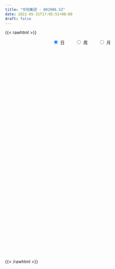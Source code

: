 ```yaml
---
title: "华阳集团 - 002906.SZ"
date: 2022-05-31T17:05:51+08:00
draft: false
---
```

{{< rawhtml >}}
    <div style="text-align: center">
        <label style="padding: 1rem;"><input style="margin-right: .5rem" type="radio" name="period" value="D" checked onclick="period_change(this)">日</label>
        <label style="padding: 1rem;"><input style="margin-right: .5rem" type="radio" name="period" value="W" onclick="period_change(this)">周</label>
        <label style="padding: 1rem;"><input style="margin-right: .5rem" type="radio" name="period" value="M" onclick="period_change(this)">月</label>
    </div>
    <div id="chart" style="height: 700px;"></div> 
    <script type="text/javascript">
        const D_v = [81209.66,60558.12,114701.46,139530.04,100433.17,85659.85,99052.69,75348.23,54878.39,48058.39,45090.84,34200.91,87229.94,72096.16,45760.47,111787.59,128268.37,79517.67,75441.78,66181.12,67929.89,72682.57,98458.26,73252.71,65578.34,53517.08,69730.36,74058.08,87707.7,84101.6,53584.0,87250.85,63692.22,89456.09,88439.63,102622.77,99320.16,106503.42,112712.51,209555.65,184914.21,102079.19,87122.45,148336.12,87257.21,98961.37,120568.48,130539.32,88531.62,83762.2,98629.48,68570.73,62004.21,58101.52,82194.12,72836.86,90248.62,118739.3,59890.48,77071.14,66533.4,87293.01,62588.45,83344.08,52727.53,39226.63,49357.36,54047.2,75375.45,62761.0,78641.76,55316.52,53129.74,61572.05,47979.47,52034.4,42931.51,69961.94,45060.3,61790.85,44325.59,57310.89,39491.07,27489.3,59321.11,53958.66,26987.62,27568.53,41382.77,33143.82,15520.6,32311.79,33514.59,15935.69,28870.41,31441.95,79605.11,84177.06,70143.69,90407.19,54156.82,66929.08,47674.8,50767.78,61527.64,56804.34,69102.27,80075.79,38128.82,44470.27,44735.51,32275.51,39366.41,26219.57,49667.69,34005.3,32651.56,50908.11,32623.6,45601.26,44315.24,31977.23,75380.15,80317.19,80689.53,107544.3,122991.8,60021.68,45701.67,89839.25,48253.89,34180.88,87346.09,52772.44,51891.27,110736.3,65074.46,40300.12,51154.86,63774.15,42568.21,29388.19,38353.73,53393.97,69857.31,94908.59,102323.81,76621.65,65712.34,58272.24,42760.43,47739.91,35248.85,47679.58,63791.07,66996.48,63135.81,65859.2,49104.71,34790.6,57171.32,100470.49,100738.77,87081.55,69951.08,53293.63,52048.08,45154.33,41007.56,56310.78,45385.31,46040.77,56070.58,44738.38,74753.33,114129.25,58532.42,52319.0,52866.2,58368.46,44407.37,45048.61,25179.65,28780.58,22825.5,60262.98,57476.81,54624.91,54896.27,40672.95,77562.05,119783.03,60669.84,64581.18,48211.56,50522.4,54123.19,72819.56,33976.32,61067.84,72621.83,81269.54,61223.01,51458.48,29327.53,35294.68,33423.1,35598.16,49274.96,38057.25,37267.69,27956.49,32133.5,51280.4,29451.1,56367.73,45547.84,76739.11,52401.97,76617.11,89249.56,100781.27,58085.81,58171.23,44056.17,39964.46,43257.99,56837.03,67019.43,42478.88,51801.56,53567.52,26436.48,25942.17,54685.18,104854.31,68796.55,94357.38,53496.25,67137.08,47329.95,33098.92,34048.47,31575.5,154978.46,88697.01,46556.02,55496.06,77152.37,53619.0]
const D_histogram = [0.0,0.0195345869,0.1277510685,0.2370670166,0.3218984506,0.2885298554,0.2893619207,0.3009779912,0.2920398822,0.2509849351,0.1615642863,0.1121357575,0.1230964103,0.1469423816,0.0897282114,0.1773779927,0.1389073495,0.025633289,-0.2104990498,-0.3261410951,-0.2877702882,-0.1707132682,-0.0379983325,0.0120040825,0.0741345823,0.0890484149,0.129848857,0.0943483501,0.1141846006,0.0062460133,-0.1196694147,-0.1693963686,-0.2013707374,-0.1166601099,-0.0410309875,0.0599304364,0.1535736603,0.277340023,0.1838252389,0.3107391714,0.4809008246,0.4917610631,0.5514576878,0.7407942582,0.7700994888,0.9121569969,0.8488825315,0.4882563566,0.2946839152,0.2064098418,0.2637944465,0.2521486151,0.1579344316,0.0774608635,0.2234563562,0.1612495448,0.0114144107,0.1038078919,0.0916890341,0.2251395244,0.2424570685,0.1201750213,-0.1063093635,-0.3548988027,-0.4531357269,-0.4775959522,-0.4547199421,-0.5463546181,-0.5704813432,-0.7070728374,-0.6211456634,-0.5016151744,-0.5628379036,-0.6370515715,-0.7280286403,-0.8008692625,-0.7234664058,-0.6894427914,-0.689164116,-0.7490935401,-0.7143716983,-0.5799154577,-0.4870173216,-0.4207551254,-0.2943898154,-0.2530543766,-0.2240887962,-0.1715349094,-0.0519898436,-0.0209593589,0.0113870196,-0.0764514063,-0.0724117376,-0.0552484784,0.0556608343,0.0207932572,0.2326103898,0.4344972449,0.6097094076,0.7443026996,0.7996359623,0.8468862413,0.8135957496,0.6986290724,0.7247127736,0.7099217537,0.7251344338,0.7973098295,0.7993427816,0.7529434313,0.6458119065,0.5003233792,0.4464016602,0.3527130355,0.3949109663,0.3757822633,0.2866441099,0.10941783,0.0433695601,-0.1716973005,-0.3885498643,-0.3937787463,-0.0907169034,0.2331783159,0.7550250112,1.114266936,1.1256197597,1.0128284523,0.9343330664,0.9789256332,0.8537318349,0.6838403161,0.4717101454,0.3522789023,0.0927397271,-0.4664603484,-0.7973460889,-1.0725541992,-1.269349343,-1.3498550203,-1.4174269337,-1.4536288962,-1.4471910625,-1.5430350184,-1.481263125,-1.0540857202,-0.5885376691,-0.1734017885,0.0574394589,0.0894690543,0.0571819454,-0.1096521086,-0.1513387541,-0.2427474078,-0.3771108325,-0.6174204507,-0.6239784145,-0.7823683632,-0.7530105255,-0.7809144051,-0.5350137687,-0.2294200473,0.1812074354,0.6217723423,0.8421426656,0.8456720302,0.6908704296,0.4408368082,0.3919326018,0.1490770637,0.0235621162,-0.2407809929,-0.4762116734,-0.6559832424,-0.8940044182,-1.0582171619,-1.1638780444,-1.2899974108,-1.1871748747,-0.8921415585,-0.7051580662,-0.450700987,-0.3128282395,-0.1923588791,-0.1102511549,0.2115063095,0.3869520943,0.4257243361,0.4348288621,0.5012807278,0.3281256299,-0.0249484956,-0.2254119755,-0.4867082768,-0.6628237295,-0.6663164757,-0.5827512301,-0.5955057603,-0.6164769934,-0.7048177489,-0.5334797888,-0.2439434161,-0.0307230086,0.0347352637,0.1220737351,0.2043127106,0.2202110124,0.1690762494,0.0940867411,0.0123038812,0.0992944234,0.084246467,0.0293180989,-0.0611190529,-0.1270551037,-0.2354340331,-0.4003628023,-0.487754663,-0.5843088776,-0.6085134431,-0.4108691837,-0.1476780797,-0.0142190214,0.0817233375,0.1134079415,0.1155845423,-0.0445033521,-0.1931091068,-0.0909027137,-0.0085866994,0.2219291194,0.4293273389,0.4949135328,0.4981341357,0.6291014156,0.8362737947,0.9242729859,1.0939111945,1.1345673857,1.1829261076,1.1414218536,1.0818728305,0.9996143902,0.940045044,0.7783098875,0.6423534226,0.4945920243,0.3035411979,0.3276982007,0.3323526253]
const D_fast = [0.0,0.0244182336,0.1645724824,0.3331551846,0.4984612312,0.5372250999,0.6103976454,0.6972582136,0.7613300752,0.7830213618,0.7339917846,0.7125971952,0.7543319506,0.8149135173,0.7801313999,0.9121256794,0.9083818735,0.8015161354,0.5127590341,0.3155817151,0.2820099498,0.3563886529,0.4796040053,0.532607441,0.6132715864,0.6504475227,0.7237101791,0.7117967597,0.7601791603,0.6538020764,0.4979692946,0.4058932486,0.3235761955,0.3791217955,0.444493171,0.5604372041,0.692473843,0.8855752115,0.8380167371,1.0426154624,1.3330023217,1.4668028261,1.6643638728,2.0388990077,2.2607291104,2.6308258677,2.7797720352,2.5412099495,2.4213084869,2.3846368739,2.5079700903,2.5593614126,2.5046308371,2.4435224849,2.6453820666,2.6234876413,2.4765061099,2.5948515642,2.6056549649,2.7953903362,2.8733221475,2.7810838555,2.5280221299,2.19070799,1.9791871342,1.8353279208,1.7445239454,1.5163006148,1.349553554,1.0361938504,0.9668346086,0.9609613039,0.7590290988,0.5255525381,0.2525683092,-0.0204896286,-0.1239533733,-0.2622904568,-0.4343028105,-0.6815056196,-0.8253767023,-0.8358993261,-0.8647555205,-0.9036821056,-0.8509142494,-0.8728424049,-0.8998990234,-0.8902288639,-0.7836812591,-0.7578906141,-0.7226974807,-0.8296487582,-0.8437120239,-0.8403608843,-0.7155363631,-0.7452056258,-0.4752358957,-0.1647247295,0.1629147852,0.4835837521,0.7388260053,0.9977978447,1.1679062904,1.2275968813,1.4348587758,1.5975481943,1.794044483,2.0655473361,2.2674159835,2.409252491,2.4635739428,2.4431662604,2.5008449564,2.4953345905,2.636260263,2.7110771258,2.6935999999,2.5437281775,2.4885222976,2.2305311119,1.916541082,1.8128675134,2.0932501305,2.4754399288,3.1860428769,3.8238515357,4.1166092993,4.2570251049,4.4121129857,4.7014369608,4.7896761212,4.7907446814,4.696542047,4.6651805295,4.4288262861,3.7530111235,3.2227888608,2.6794422007,2.1653097211,1.7473402888,1.3254116419,0.9258024554,0.5704425234,0.088839813,-0.2197040749,-0.0560481001,0.2623655337,0.6341509672,0.8793520793,0.9337489383,0.9157573157,0.7215102346,0.6419889005,0.4898933949,0.2612522621,-0.1334124689,-0.2959650362,-0.6499470758,-0.8088418694,-1.0319743503,-0.919827156,-0.6715884465,-0.215659105,0.3803488875,0.8112548772,1.0262022494,1.0441182562,0.9042938369,0.9533727809,0.7477865088,0.6281620903,0.303623733,-0.0508598659,-0.3946272455,-0.8561495258,-1.28491656,-1.6815469536,-2.1301656727,-2.3241368553,-2.2521389287,-2.2414449529,-2.0996631205,-2.0399974328,-1.9676177922,-1.9130728568,-1.538438815,-1.2662550066,-1.1210516809,-1.0032399392,-0.8114678917,-0.9025915821,-1.2619028315,-1.5187193052,-1.9016926757,-2.2435140608,-2.413585926,-2.4757084879,-2.6373394581,-2.8124299396,-3.0769751323,-3.0390071194,-2.8104566008,-2.6049169454,-2.5307748571,-2.412917952,-2.2796007989,-2.2086497439,-2.2175154445,-2.2689832676,-2.3476901572,-2.2358760091,-2.2298623488,-2.2774611922,-2.3831781072,-2.480877934,-2.6481153717,-2.9131348414,-3.1224653679,-3.3650968019,-3.5414297282,-3.4465027647,-3.2202311806,-3.0903268776,-2.9739536844,-2.913917095,-2.8828443586,-3.054058091,-3.2509411224,-3.1714604078,-3.0912910683,-2.8052929696,-2.4905629155,-2.3012483384,-2.1734942015,-1.8852515677,-1.4690107399,-1.1499433023,-0.706827295,-0.3825292575,-0.0384390086,0.2054122007,0.4163313853,0.5839765425,0.7594184573,0.7922607727,0.8168926635,0.7927792712,0.6776137443,0.7836952973,0.8714378782]
const D_slow = [0.0,0.0048836467,0.0368214139,0.096088168,0.1765627806,0.2486952445,0.3210357247,0.3962802225,0.469290193,0.5320364268,0.5724274983,0.6004614377,0.6312355403,0.6679711357,0.6904031885,0.7347476867,0.7694745241,0.7758828463,0.7232580839,0.6417228101,0.5697802381,0.527101921,0.5176023379,0.5206033585,0.5391370041,0.5613991078,0.5938613221,0.6174484096,0.6459945597,0.6475560631,0.6176387094,0.5752896172,0.5249469329,0.4957819054,0.4855241585,0.5005067676,0.5389001827,0.6082351885,0.6541914982,0.731876291,0.8521014972,0.975041763,1.1129061849,1.2981047495,1.4906296217,1.7186688709,1.9308895037,2.0529535929,2.1266245717,2.1782270321,2.2441756438,2.3072127975,2.3466964054,2.3660616213,2.4219257104,2.4622380966,2.4650916993,2.4910436722,2.5139659308,2.5702508118,2.630865079,2.6609088343,2.6343314934,2.5456067927,2.432322861,2.312923873,2.1992438874,2.0626552329,1.9200348971,1.7432666878,1.587980272,1.4625764783,1.3218670024,1.1626041096,0.9805969495,0.7803796339,0.5995130324,0.4271523346,0.2548613056,0.0675879205,-0.111005004,-0.2559838684,-0.3777381989,-0.4829269802,-0.556524434,-0.6197880282,-0.6758102273,-0.7186939546,-0.7316914155,-0.7369312552,-0.7340845003,-0.7531973519,-0.7713002863,-0.7851124059,-0.7711971973,-0.765998883,-0.7078462856,-0.5992219743,-0.4467946224,-0.2607189475,-0.060809957,0.1509116034,0.3543105408,0.5289678089,0.7101460023,0.8876264407,1.0689100491,1.2682375065,1.4680732019,1.6563090597,1.8177620364,1.9428428812,2.0544432962,2.1426215551,2.2413492967,2.3352948625,2.40695589,2.4343103475,2.4451527375,2.4022284124,2.3050909463,2.2066462597,2.1839670339,2.2422616129,2.4310178657,2.7095845997,2.9909895396,3.2441966527,3.4777799193,3.7225113276,3.9359442863,4.1069043653,4.2248319017,4.3129016272,4.336086559,4.2194714719,4.0201349497,3.7519963999,3.4346590641,3.0971953091,2.7428385756,2.3794313516,2.0176335859,1.6318748314,1.2615590501,0.9980376201,0.8509032028,0.8075527557,0.8219126204,0.844279884,0.8585753703,0.8311623432,0.7933276546,0.7326408027,0.6383630946,0.4840079819,0.3280133783,0.1324212875,-0.0558313439,-0.2510599452,-0.3848133874,-0.4421683992,-0.3968665403,-0.2414234548,-0.0308877884,0.1805302192,0.3532478266,0.4634570286,0.5614401791,0.598709445,0.6045999741,0.5444047259,0.4253518075,0.2613559969,0.0378548924,-0.2266993981,-0.5176689092,-0.8401682619,-1.1369619806,-1.3599973702,-1.5362868868,-1.6489621335,-1.7271691934,-1.7752589132,-1.8028217019,-1.7499451245,-1.6532071009,-1.5467760169,-1.4380688014,-1.3127486194,-1.230717212,-1.2369543359,-1.2933073298,-1.4149843989,-1.5806903313,-1.7472694503,-1.8929572578,-2.0418336978,-2.1959529462,-2.3721573834,-2.5055273306,-2.5665131846,-2.5741939368,-2.5655101209,-2.5349916871,-2.4839135094,-2.4288607563,-2.386591694,-2.3630700087,-2.3599940384,-2.3351704325,-2.3141088158,-2.3067792911,-2.3220590543,-2.3538228302,-2.4126813385,-2.5127720391,-2.6347107049,-2.7807879243,-2.932916285,-3.035633581,-3.0725531009,-3.0761078562,-3.0556770219,-3.0273250365,-2.9984289009,-3.0095547389,-3.0578320156,-3.0805576941,-3.0827043689,-3.0272220891,-2.9198902543,-2.7961618712,-2.6716283372,-2.5143529833,-2.3052845346,-2.0742162882,-1.8007384895,-1.5170966431,-1.2213651162,-0.9360096528,-0.6655414452,-0.4156378477,-0.1806265867,0.0139508852,0.1745392409,0.2981872469,0.3740725464,0.4559970966,0.5390852529]
const D_data = [['2021-05-20', 26.0582, 26.5717, 25.8706, 27.5986],['2021-05-21', 26.6013, 26.8778, 26.0681, 27.2036],['2021-05-24', 27.727, 28.3984, 26.6605, 28.5663],['2021-05-25', 28.349, 29.1587, 27.9936, 30.3634],['2021-05-26', 29.0106, 29.6228, 28.9218, 30.5313],['2021-05-27', 29.4352, 28.5564, 28.2404, 29.7117],['2021-05-28', 28.6826, 29.1697, 28.2054, 30.1142],['2021-05-31', 29.2195, 29.6271, 28.7422, 29.7265],['2021-06-01', 29.8259, 29.6768, 28.8417, 29.9552],['2021-06-02', 29.6668, 29.4282, 29.2294, 30.2733],['2021-06-03', 29.4581, 28.7124, 28.4838, 29.6072],['2021-06-04', 28.6031, 29.0306, 28.5335, 29.6569],['2021-06-07', 29.2791, 29.8657, 28.2153, 30.2634],['2021-06-08', 29.6967, 30.323, 29.3686, 31.0687],['2021-06-09', 30.2733, 29.4084, 28.9809, 30.2733],['2021-06-10', 29.5475, 31.5161, 29.5475, 32.3512],['2021-06-11', 31.6851, 30.3031, 30.1242, 33.0968],['2021-06-15', 29.4282, 29.13, 28.275, 30.2534],['2021-06-16', 29.0604, 26.6743, 26.6445, 29.1797],['2021-06-17', 27.072, 27.1118, 26.0977, 27.6188],['2021-06-18', 27.1118, 28.6726, 26.7538, 28.9113],['2021-06-21', 28.6826, 29.975, 28.1358, 30.3031],['2021-06-22', 31.4166, 30.84, 29.6668, 31.4365],['2021-06-23', 30.9891, 30.3628, 30.154, 31.1979],['2021-06-24', 30.9195, 30.9295, 30.4324, 31.7248],['2021-06-25', 30.6312, 30.6909, 30.323, 31.1184],['2021-06-28', 31.1681, 31.3371, 30.9195, 32.1523],['2021-06-29', 31.2576, 30.5716, 30.5219, 32.5301],['2021-06-30', 30.6014, 31.3968, 30.5119, 32.4904],['2021-07-01', 31.019, 29.6967, 29.5774, 31.3968],['2021-07-02', 29.9353, 28.8814, 28.5335, 30.0248],['2021-07-05', 28.9311, 29.3288, 27.8375, 29.4282],['2021-07-06', 29.0405, 29.2592, 28.7124, 30.3031],['2021-07-07', 29.2791, 30.8102, 28.9411, 31.2178],['2021-07-08', 30.7207, 31.1383, 30.4224, 31.9336],['2021-07-09', 31.1383, 32.0132, 29.8359, 32.3114],['2021-07-12', 32.3114, 32.6097, 31.5161, 33.1565],['2021-07-13', 32.212, 33.8325, 31.8243, 34.1308],['2021-07-14', 33.1068, 31.4663, 31.0985, 33.415],['2021-07-15', 32.9278, 34.6179, 30.9096, 34.6179],['2021-07-16', 34.2004, 36.3976, 33.5044, 37.2725],['2021-07-19', 36.3976, 35.4133, 34.946, 36.8648],['2021-07-20', 34.956, 36.7853, 34.956, 38.028],['2021-07-21', 36.3578, 39.7778, 36.3479, 40.4638],['2021-07-22', 39.7679, 39.1714, 38.4158, 39.7679],['2021-07-23', 39.1714, 41.9551, 38.4357, 42.7306],['2021-07-26', 41.3586, 40.5632, 38.4357, 42.7505],['2021-07-27', 40.3843, 36.5069, 36.5069, 41.3884],['2021-07-28', 35.4928, 37.7099, 35.2542, 38.2567],['2021-07-29', 38.5251, 38.7737, 38.1772, 39.6784],['2021-07-30', 38.6544, 41.0206, 38.555, 41.6469],['2021-08-02', 40.7223, 40.8118, 40.0164, 42.6411],['2021-08-03', 40.8118, 39.9866, 39.072, 42.5715],['2021-08-04', 39.5691, 40.1159, 38.7836, 40.7621],['2021-08-05', 40.1656, 43.5956, 39.3702, 44.1125],['2021-08-06', 43.0786, 41.7165, 41.3188, 44.7389],['2021-08-09', 41.7563, 40.4638, 38.2368, 42.2335],['2021-08-10', 40.4638, 43.7447, 40.4638, 44.5102],['2021-08-11', 42.8598, 43.0885, 41.7563, 43.5458],['2021-08-12', 42.6312, 45.7331, 41.9054, 46.8366],['2021-08-13', 46.5384, 45.2459, 43.9435, 46.6875],['2021-08-16', 43.6453, 43.7347, 42.2534, 44.1125],['2021-08-17', 43.1482, 41.8656, 41.5674, 44.4903],['2021-08-18', 41.2592, 40.4837, 39.3802, 42.0545],['2021-08-19', 40.1755, 41.458, 39.9568, 42.5019],['2021-08-20', 41.0405, 42.0148, 40.4937, 43.2178],['2021-08-23', 42.5019, 42.5516, 41.2691, 43.2178],['2021-08-24', 42.6312, 40.8317, 40.5235, 42.7306],['2021-08-25', 41.0106, 41.1995, 38.2766, 41.6668],['2021-08-26', 41.1498, 39.1018, 38.8333, 42.6511],['2021-08-27', 39.1614, 41.458, 37.4415, 41.7066],['2021-08-30', 40.8615, 42.2037, 40.2252, 42.7207],['2021-08-31', 42.4522, 39.8673, 39.5691, 42.4522],['2021-09-01', 39.7679, 39.0322, 38.0877, 39.7679],['2021-09-02', 38.6047, 37.9783, 37.4614, 39.4995],['2021-09-03', 37.8391, 37.2725, 36.6362, 38.5152],['2021-09-06', 36.8052, 38.6544, 36.8052, 38.9725],['2021-09-07', 38.7439, 37.9187, 37.6801, 40.0164],['2021-09-08', 37.7994, 37.0836, 36.7853, 38.2766],['2021-09-09', 36.9444, 35.6121, 35.3238, 37.4812],['2021-09-10', 35.8806, 36.1391, 34.777, 36.328],['2021-09-13', 36.5467, 37.3023, 35.3835, 37.4713],['2021-09-14', 37.4614, 36.9245, 36.0794, 37.4614],['2021-09-15', 36.6859, 36.5964, 35.9999, 36.8648],['2021-09-16', 36.1987, 37.5111, 35.3934, 37.6801],['2021-09-17', 37.5111, 36.5964, 34.9262, 37.5409],['2021-09-22', 35.7911, 36.3479, 35.5028, 36.6561],['2021-09-23', 36.3479, 36.6063, 36.0595, 37.6005],['2021-09-24', 36.8251, 37.7198, 36.2882, 37.9684],['2021-09-27', 38.1374, 36.8847, 36.7853, 39.2708],['2021-09-28', 36.5368, 36.9643, 35.9701, 37.3222],['2021-09-29', 36.497, 35.1747, 34.7969, 36.9742],['2021-09-30', 34.2103, 35.9303, 34.2103, 36.4373],['2021-10-08', 36.4373, 35.9899, 35.7712, 36.6163],['2021-10-11', 35.9701, 37.4017, 35.6221, 38.0976],['2021-10-12', 37.5906, 35.7016, 35.5923, 38.1672],['2021-10-13', 35.5823, 39.2708, 35.294, 39.2708],['2021-10-14', 39.7778, 40.4439, 39.4, 41.5972],['2021-10-15', 40.1457, 41.4779, 39.748, 42.6212],['2021-10-18', 41.4779, 42.3031, 40.7621, 43.347],['2021-10-19', 43.2178, 42.4224, 41.3487, 43.2476],['2021-10-20', 42.4224, 43.2675, 42.313, 44.9178],['2021-10-21', 43.1084, 42.999, 42.5516, 44.0231],['2021-10-22', 42.999, 42.2434, 41.3685, 43.1482],['2021-10-25', 41.806, 44.4307, 41.7861, 44.6593],['2021-10-26', 45.236, 44.6395, 44.2418, 46.598],['2021-10-27', 44.7687, 45.7331, 43.7347, 46.1009],['2021-10-28', 45.9319, 47.463, 44.6693, 48.2981],['2021-10-29', 46.7571, 47.6221, 46.3892, 48.0197],['2021-11-01', 47.6221, 47.7414, 46.6279, 48.318],['2021-11-02', 47.7314, 47.3735, 46.5085, 48.6958],['2021-11-03', 47.7215, 46.9361, 46.2799, 48.1987],['2021-11-04', 46.2699, 48.2086, 46.2501, 49.2128],['2021-11-05', 48.2086, 47.9303, 47.2741, 48.7356],['2021-11-08', 48.0694, 50.1075, 47.7215, 50.1075],['2021-11-09', 50.1075, 50.0379, 48.8648, 50.5549],['2021-11-10', 49.7198, 49.4713, 48.9145, 51.3006],['2021-11-11', 49.4514, 48.149, 47.4729, 49.5309],['2021-11-12', 48.4572, 49.2923, 47.97, 49.8888],['2021-11-15', 49.6701, 46.9559, 46.9559, 51.3205],['2021-11-16', 47.1747, 45.8723, 45.6138, 47.463],['2021-11-17', 46.7273, 47.9303, 46.091, 48.3975],['2021-11-18', 47.4928, 52.7223, 47.4928, 52.7223],['2021-11-19', 52.8316, 55.0586, 51.8971, 56.0131],['2021-11-22', 55.168, 60.5665, 55.168, 60.5665],['2021-11-23', 60.4074, 62.0379, 58.588, 63.1216],['2021-11-24', 61.4414, 59.9899, 58.6378, 64.2251],['2021-11-25', 59.9899, 59.4629, 58.5582, 61.4315],['2021-11-26', 59.4232, 60.6361, 59.1448, 61.511],['2021-11-29', 59.6717, 63.3701, 58.6576, 63.8076],['2021-11-30', 63.3701, 62.3063, 61.1431, 64.0064],['2021-12-01', 61.9882, 62.1373, 61.1431, 64.0462],['2021-12-02', 59.0752, 61.6303, 58.7471, 65.2392],['2021-12-03', 61.8391, 62.8333, 61.1431, 64.6228],['2021-12-06', 62.0081, 60.8449, 60.5665, 64.1556],['2021-12-07', 61.0835, 55.3271, 54.7604, 61.0835],['2021-12-08', 56.1523, 55.854, 55.1382, 57.3453],['2021-12-09', 55.8142, 54.7107, 53.6867, 55.8142],['2021-12-10', 54.8499, 53.9849, 52.8018, 54.8499],['2021-12-13', 53.975, 54.1042, 52.6925, 54.83],['2021-12-14', 54.1042, 53.1697, 52.3942, 54.3428],['2021-12-15', 53.1398, 52.4936, 52.2948, 53.8557],['2021-12-16', 52.772, 52.0959, 51.4099, 53.2393],['2021-12-17', 51.8275, 49.6303, 49.5906, 51.8374],['2021-12-20', 50.0081, 50.5052, 48.9543, 52.2749],['2021-12-21', 50.5549, 55.5557, 50.2467, 55.5557],['2021-12-22', 55.675, 57.9319, 55.1183, 58.9062],['2021-12-23', 57.7629, 59.5027, 56.6692, 62.5947],['2021-12-24', 60.6361, 59.0156, 58.1108, 62.2169],['2021-12-27', 58.3594, 57.4149, 55.8242, 59.3536],['2021-12-28', 58.1506, 56.7885, 56.2815, 59.0056],['2021-12-29', 56.8581, 54.661, 53.9253, 57.0669],['2021-12-30', 54.6809, 55.675, 54.6709, 56.5102],['2021-12-31', 55.9534, 54.6411, 53.6171, 57.6038],['2022-01-04', 54.6809, 53.3387, 51.0819, 54.9095],['2022-01-05', 53.2691, 50.6742, 49.6104, 53.5276],['2022-01-06', 49.8988, 52.4936, 49.8093, 53.0901],['2022-01-07', 52.6925, 49.6104, 49.2426, 53.3685],['2022-01-10', 49.1432, 51.0023, 48.9145, 52.1456],['2022-01-11', 51.6883, 49.6502, 49.5508, 52.1357],['2022-01-12', 49.5309, 53.1001, 49.511, 53.8855],['2022-01-13', 53.0106, 54.9791, 51.7281, 57.564],['2022-01-14', 54.9592, 58.1605, 53.9054, 59.9302],['2022-01-17', 58.3494, 61.1232, 56.9973, 63.1017],['2022-01-18', 60.0396, 60.7256, 58.0114, 62.0677],['2022-01-19', 60.5367, 59.3039, 57.6634, 60.825],['2022-01-20', 58.8764, 57.564, 56.7687, 59.622],['2022-01-21', 57.1067, 55.7844, 55.5756, 58.1605],['2022-01-24', 55.9534, 57.9021, 55.2575, 58.9559],['2022-01-25', 56.6692, 54.9791, 54.9592, 58.6477],['2022-01-26', 55.2277, 55.6055, 55.0785, 57.3453],['2022-01-27', 56.7388, 52.8018, 52.4936, 56.9377],['2022-01-28', 53.1001, 51.5889, 50.0081, 53.8358],['2022-02-07', 52.4936, 50.7538, 50.3263, 54.3925],['2022-02-08', 49.7099, 48.2882, 46.9261, 50.6941],['2022-02-09', 47.9601, 47.3238, 43.4762, 48.5964],['2022-02-10', 47.3238, 46.3793, 44.8383, 47.3437],['2022-02-11', 45.912, 44.4108, 44.2418, 46.2302],['2022-02-14', 43.9137, 46.081, 42.7704, 47.2045],['2022-02-15', 45.4547, 48.5566, 45.3155, 48.5665],['2022-02-16', 49.1233, 47.6618, 47.3238, 49.8491],['2022-02-17', 47.6618, 49.0139, 46.9261, 50.207],['2022-02-18', 48.6162, 48.0694, 47.7314, 48.9145],['2022-02-21', 47.7215, 48.0993, 47.2244, 48.9145],['2022-02-22', 47.1051, 47.7911, 46.2401, 48.2186],['2022-02-23', 48.0197, 51.6784, 47.7215, 52.0661],['2022-02-24', 51.3901, 51.1912, 49.6999, 52.265],['2022-02-25', 51.6784, 50.1573, 49.6403, 52.9907],['2022-02-28', 49.7099, 50.0479, 48.2186, 50.6345],['2022-03-01', 50.0479, 51.1515, 49.4315, 51.1912],['2022-03-02', 50.5947, 48.0098, 46.9261, 50.5947],['2022-03-03', 47.6121, 44.2716, 43.9435, 47.6419],['2022-03-04', 43.2675, 44.4009, 43.1283, 45.1167],['2022-03-07', 44.3014, 41.9054, 41.1598, 44.3014],['2022-03-08', 41.9054, 41.1101, 40.7422, 42.83],['2022-03-09', 41.1697, 42.0148, 39.7778, 42.5914],['2022-03-10', 43.4961, 42.5616, 42.4721, 43.9435],['2022-03-11', 41.458, 40.7919, 39.5293, 42.2733],['2022-03-14', 40.5632, 39.8077, 39.3304, 40.5632],['2022-03-15', 38.7737, 37.8093, 37.7497, 40.1855],['2022-03-16', 38.5749, 40.4439, 36.9543, 40.772],['2022-03-17', 41.468, 42.5019, 41.468, 43.9634],['2022-03-18', 42.1738, 42.4323, 40.8217, 42.999],['2022-03-21', 41.975, 40.9709, 40.7621, 42.6113],['2022-03-22', 40.5632, 41.3586, 40.4638, 41.6966],['2022-03-23', 41.3387, 41.5276, 40.8118, 41.9651],['2022-03-24', 41.458, 40.782, 40.1556, 41.5276],['2022-03-25', 40.8814, 39.6585, 39.3205, 41.1101],['2022-03-28', 39.4199, 38.7836, 37.9286, 39.5691],['2022-03-29', 38.9725, 37.9783, 37.5807, 39.917],['2022-03-30', 38.6246, 39.8176, 38.028, 40.1656],['2022-03-31', 39.5691, 38.4754, 38.0778, 39.5691],['2022-04-01', 38.1573, 37.5011, 37.3818, 38.7339],['2022-04-06', 37.5011, 36.318, 35.7911, 37.5011],['2022-04-07', 36.2882, 35.7911, 35.3934, 36.8648],['2022-04-08', 35.2344, 34.2998, 33.8027, 35.7712],['2022-04-11', 33.067, 32.2418, 32.033, 34.0413],['2022-04-12', 32.4009, 31.8044, 30.8201, 32.9974],['2022-04-13', 31.9137, 30.3727, 30.3131, 31.9734],['2022-04-14', 30.8201, 30.0645, 29.0803, 30.9692],['2022-04-15', 29.8557, 32.4804, 29.2294, 32.6097],['2022-04-18', 32.4804, 33.8922, 30.6312, 34.5981],['2022-04-19', 33.6238, 32.8383, 32.4605, 34.5682],['2022-04-20', 32.4605, 32.5798, 32.3412, 34.101],['2022-04-21', 32.0827, 31.7646, 31.5658, 33.3553],['2022-04-22', 31.695, 31.1482, 30.8201, 32.033],['2022-04-25', 30.5219, 28.2849, 28.2551, 30.7207],['2022-04-26', 28.6329, 27.0621, 26.6843, 28.8317],['2022-04-27', 26.2766, 29.5277, 25.9983, 29.7563],['2022-04-28', 28.8317, 29.299, 28.8317, 30.3727],['2022-04-29', 29.6569, 31.6552, 29.647, 31.8243],['2022-05-05', 31.2774, 32.3909, 31.1184, 33.1366],['2022-05-06', 31.0885, 31.3172, 30.8201, 31.8143],['2022-05-09', 30.8002, 30.7306, 30.5616, 32.1126],['2022-05-10', 29.9552, 32.7787, 29.8259, 32.9576],['2022-05-11', 32.8085, 34.8963, 32.3711, 36.0595],['2022-05-12', 34.3396, 34.5981, 33.4547, 35.0952],['2022-05-13', 35.2542, 36.8549, 34.4589, 37.173],['2022-05-16', 36.8549, 36.4672, 35.5426, 36.9145],['2022-05-17', 35.8607, 37.5409, 35.8607, 39.3205],['2022-05-18', 37.521, 37.2128, 36.9941, 38.8433],['2022-05-19', 36.8052, 37.4912, 36.5865, 37.8789],['2022-05-20', 37.4812, 37.5807, 37.2029, 38.1871],['2022-05-23', 37.5807, 38.2169, 36.6859, 38.6743],['2022-05-24', 39.2708, 37.014, 36.7853, 41.4978],['2022-05-25', 37.7795, 37.1134, 35.3437, 37.7994],['2022-05-26', 37.1134, 36.6859, 35.6221, 37.5807],['2022-05-27', 36.7853, 35.5923, 35.3735, 37.8789],['2022-05-30', 36.68, 38.15, 35.89, 38.3],['2022-05-31', 37.88, 38.32, 37.55, 39.21]]
const W_v = [230.0,2598.0,1300379.2200000002,454191.44,636086.1200000001,367646.5399999999,200800.09,171787.2,164268.52,109705.57,103803.92,268425.68,176998.78,1011455.6100000001,538674.6,273150.05,206983.34,154887.28,63617.05,57469.61,213315.74,219521.13,267889.16,322461.51,267930.69,428510.23,402240.33,209343.31,117204.56,54143.66,179523.5,103217.92,314445.45,200488.62,150611.88,792493.87,314994.68,293881.76,631585.37,443829.78,247658.17,170064.38,162611.37,137924.12,108705.2,88068.5,87548.42,122005.64,534582.98,221945.04,134102.64,163588.96,101489.5,116384.96,145587.93,128028.37,144438.69,125457.3,118424.9,318478.9,243974.04,91208.73,87450.73,38233.2,181995.45,99469.78,53746.04,73330.57,75766.86,119521.3,225418.85,302339.35,322383.03,156974.91,140414.64,263614.52,535339.14,446282.55,162398.61,40037.0,98712.7,103133.0,108285.15,136512.32,121183.97,188037.59,122454.79,80756.08,92925.64,64972.88,62103.04,48573.26,52098.55,54013.0,69942.55,72596.26,132448.53,104846.0,109189.76,134906.15,655077.5,49234.01,162982.92,249912.85,127567.9,100648.46,95581.09,210329.31,126636.69,60589.21,329819.26,362102.5,847772.25,402011.15,181756.77,349018.72,260076.34,294524.87,362203.92,249886.71,411459.15,715647.36,677841.14,615971.9900000001,279112.54,217573.11,147063.93,167419.24,106034.31,137477.34,122149.35,267221.74,373853.11,237121.75,143079.52,216859.37,139161.11,179200.93,406948.35,508572.94,589972.58,775421.99,665237.01,315881.52,391694.58,306028.4,187093.0,146970.84,146387.08,138927.72,181519.53,167356.61,136078.4,57689.74,219694.89,145411.41,212115.17,434429.25,338771.76,489342.0000000001,549549.39,303852.54,232911.14,279166.44,261287.61,151536.17,328060.56,319113.46,529655.67,556170.12,519408.0,271320.16,144266.16,311525.5,236675.97,222006.18,317500.58,220200.59,231866.6,224522.38,374946.15,693028.12,457621.63,139883.82,392038.83,305289.97,539377.21,257576.76,445142.53,289070.46,363488.96,369181.74,431461.5600000001,713005.95,523756.34,522031.1,343707.4399999999,412482.9399999999,325179.7,320182.77,270032.18,264070.19,237571.03,95938.92,114490.8,15935.69,294238.22,309935.67,305638.86,187067.27,199856.26,277591.07,416948.98,312392.55,319157.01,227478.25,409423.7,231701.01,259782.56,342275.89,307528.67,244815.0,344472.38,225870.29,223970.78,353584.14,290257.89,310158.54,185101.95,184689.89,137099.23,340555.59,301058.9400000001,261394.89,80004.0,348635.59,235110.67,377303.05,130771.37]
const W_histogram = [0.0,0.7430992593,1.0682281802,1.088443514,1.1664415653,0.8610090766,0.5002533734,0.2725776563,-0.0066486935,-0.2356440899,-0.439740454,-0.460386583,-0.4429179263,-0.2446978054,-0.1966819292,-0.2782119231,-0.4125777289,-0.6467554026,-0.734709992,-0.6969560601,-0.6079618797,-0.4549481802,-0.3700074131,-0.3461613166,-0.1888700537,-0.042774707,0.0276367758,-0.0994194642,-0.1847387489,-0.2328269337,-0.2113296881,-0.1869786842,-0.0623188732,-0.1657113354,-0.1155426286,-0.0214860955,-0.078234034,-0.0718603612,0.0541634744,0.1090230551,0.0317487017,-0.0274526497,-0.2428469146,-0.4086186978,-0.5374255758,-0.6063173935,-0.6189159444,-0.5435141969,-0.4869410394,-0.4046432184,-0.3727547973,-0.4483144988,-0.4668158439,-0.4250181696,-0.3297624849,-0.2446368639,-0.0966112314,-0.0311129496,0.0136811295,0.1100125288,0.1533249614,0.1751642846,0.1551142088,0.1638979856,0.2174320407,0.2306953522,0.2343700459,0.1812940665,0.1931749379,0.2359570037,0.3078287194,0.370330123,0.4234633255,0.4582184487,0.4604576561,0.5599462394,0.5707159504,0.5652839309,0.4486527699,0.3205629195,0.1893987992,0.0833841984,0.0578953401,0.0653266586,0.0484616846,0.0584064023,0.1051327277,0.1097017969,0.104237736,0.0425200566,0.0343381983,0.0269216855,-0.0003199484,-0.0348063248,-0.005046345,0.0209117311,0.0549676512,0.1059349177,0.1508359466,0.1417249527,0.1564337233,0.1224161117,0.0662479219,0.0671341171,0.0304336213,-0.0167198939,-0.0078946732,-0.0050667926,-0.0248906341,-0.0309298249,0.060834768,0.1089239652,0.2544086967,0.2088981335,0.1843820745,0.1901442513,0.1835163211,0.219697386,0.1602654864,0.0980536504,0.1427936917,0.2281453604,0.3064455506,0.2148428201,0.1142151705,0.0117011802,-0.091032122,-0.1351626041,-0.1711984099,-0.2098879869,-0.1595830084,-0.1195379245,-0.080870778,-0.0717963526,-0.0890870866,-0.0571079515,-0.0657059061,0.0149186104,0.1012057982,0.169906259,0.5134612684,0.7063823732,0.7585000785,0.7973123886,0.9052114697,0.7500075803,0.5547935827,0.3951377584,0.2009671624,-0.0341082899,-0.1809576266,-0.3721605265,-0.3811681047,-0.3615898007,-0.3526571801,-0.377164915,-0.2761771627,0.0242059579,0.2692935995,0.4996635976,0.7762742212,0.9628833712,0.8315645462,0.7013155225,0.5227661166,0.4298674575,0.1279959371,0.0282657548,0.5418379007,0.8621695747,0.8044250599,1.0200597972,0.9510559831,0.3465363401,-0.1430564367,-0.483576214,-0.7722062913,-0.9257216891,-0.9238932403,-0.8119797847,-0.6180694125,-0.4917918998,-0.5917425972,-0.717887139,-0.8377011863,-0.793490367,-0.5920914454,-0.4565189755,-0.2781866697,-0.2670304357,-0.1277752449,-0.1595201248,0.0189253837,0.3996546182,0.9611665252,1.1900591607,1.2998094839,1.5069952425,1.3295165612,1.0878787281,0.5846395837,0.1372598129,-0.1504540829,-0.2801582026,-0.4892814871,-0.6181001638,-0.3419959986,-0.1271673167,0.3326868917,0.5976663106,0.7925001795,1.2124205317,1.7365956858,2.0789567003,1.579770254,0.8624695429,0.9209437013,0.582375899,-0.0305063321,0.0835692254,-0.0501672175,-0.4482122524,-1.1803756115,-1.3893134578,-1.3564227003,-1.6711959853,-2.0465263761,-2.1004684563,-2.2270593759,-2.3481359486,-2.520676584,-2.6224942701,-2.6375775698,-2.4741217247,-2.25561653,-1.6339474194,-1.0955320186,-0.8082400194,-0.3905949977]
const W_fast = [0.0,0.9288740741,1.5210600401,1.8133862523,2.1829946949,2.0928144754,1.8571221156,1.6975908125,1.4167022894,1.1287958706,0.8147643929,0.6790216182,0.5857607933,0.7228064628,0.7216518567,0.570568882,0.333058644,-0.0628078804,-0.3344399677,-0.4709250508,-0.5339213404,-0.4946446859,-0.5022057721,-0.5649000047,-0.4548262552,-0.3194245853,-0.2421039085,-0.3940150147,-0.5255189865,-0.6318139048,-0.6631490812,-0.6855427483,-0.5764626557,-0.7212829517,-0.6999999021,-0.6113148929,-0.6876213398,-0.6992127574,-0.5596480531,-0.4775327087,-0.5468698866,-0.6129344005,-0.889040394,-1.1569668517,-1.4201301236,-1.6406012897,-1.8079288267,-1.8684056284,-1.9335677308,-1.9524307144,-2.0137309925,-2.2013693188,-2.3365746249,-2.401031493,-2.3882164295,-2.3642500245,-2.2403771998,-2.1826571554,-2.134442794,-2.0106082625,-1.9289645896,-1.8633341952,-1.8446057188,-1.7948474455,-1.6869553803,-1.6160182308,-1.5537510255,-1.5615034884,-1.5013288825,-1.3995575658,-1.2507286702,-1.0956447359,-0.936645702,-0.7873359666,-0.6699823452,-0.430507202,-0.2770585035,-0.1411695402,-0.1456375087,-0.1935866292,-0.2774010498,-0.3625696009,-0.3735846242,-0.349821641,-0.3545711939,-0.3300248756,-0.2570153683,-0.2250208499,-0.2044254768,-0.255513142,-0.2551104507,-0.2557965421,-0.2831181632,-0.3263061208,-0.2978077272,-0.2666217183,-0.2188238855,-0.1413728895,-0.058762874,-0.0324426297,0.0213745718,0.017960988,-0.0216452213,-0.0039754968,-0.0330675872,-0.0844010759,-0.0775495235,-0.0759883411,-0.102034841,-0.1158064881,-0.0088332032,0.0664869853,0.275573891,0.2822878611,0.3038673208,0.3571655604,0.3964167104,0.4875221219,0.4681565938,0.4304581705,0.5108966346,0.6532846435,0.8081962214,0.7703041959,0.6982303389,0.5986416436,0.473150311,0.3952291779,0.3163937695,0.2252321959,0.2356414222,0.2458020249,0.2642514769,0.2553768142,0.2158143085,0.2335164558,0.2084920247,0.2928461938,0.4044348312,0.5156118567,0.9875321832,1.3570488813,1.5987916063,1.8369320135,2.171133962,2.2034319677,2.1469163657,2.0860449811,1.9421161756,1.6985136509,1.5064249075,1.222181876,1.1178822716,1.0470631254,0.967831451,0.8490324873,0.880975949,1.1874105591,1.4998216006,1.855107498,2.3257866769,2.7531166698,2.8296889813,2.8747688382,2.8269109615,2.8414791668,2.5716066306,2.4789428871,3.1279745081,3.6638485758,3.8072103259,4.2778600125,4.4466201942,3.9287346363,3.4033777503,2.9419639194,2.4602822694,2.0753364493,1.846191588,1.7551100974,1.7945031165,1.7978326543,1.5499463075,1.244329981,0.9150906372,0.7609288647,0.8143049249,0.835747651,0.9445332894,0.8889319144,0.996243294,0.9246183829,1.1077952374,1.5884381264,2.3902416647,2.9166490903,3.3513517846,3.9352863537,4.0901868127,4.1205186617,3.7634394133,3.3503745957,3.0250471791,2.8253035088,2.4938598525,2.2105161349,2.4011213004,2.5841581532,3.1271840845,3.5415800811,3.9345389948,4.65756448,5.6158885555,6.4779887451,6.3737448623,5.8720615369,6.1607716206,5.9677977931,5.347288979,5.4822568428,5.3359785955,4.8258804975,3.7986232356,3.2423570248,2.9361421073,2.2035698259,1.3166078411,0.7375486468,0.0541928832,-0.6539176766,-1.456627458,-2.2140687117,-2.8885464038,-3.3436209898,-3.6890199277,-3.4758376719,-3.2113052758,-3.1260732814,-2.8060770091]
const W_slow = [0.0,0.1857748148,0.4528318599,0.7249427384,1.0165531297,1.2318053988,1.3568687422,1.4250131562,1.4233509829,1.3644399604,1.2545048469,1.1394082012,1.0286787196,0.9675042682,0.9183337859,0.8487808051,0.7456363729,0.5839475223,0.4002700243,0.2260310092,0.0740405393,-0.0396965057,-0.132198359,-0.2187386881,-0.2659562016,-0.2766498783,-0.2697406844,-0.2945955504,-0.3407802376,-0.3989869711,-0.4518193931,-0.4985640641,-0.5141437824,-0.5555716163,-0.5844572735,-0.5898287973,-0.6093873058,-0.6273523961,-0.6138115275,-0.5865557638,-0.5786185883,-0.5854817508,-0.6461934794,-0.7483481539,-0.8827045478,-1.0342838962,-1.1890128823,-1.3248914315,-1.4466266914,-1.547787496,-1.6409761953,-1.75305482,-1.869758781,-1.9760133234,-2.0584539446,-2.1196131606,-2.1437659684,-2.1515442058,-2.1481239235,-2.1206207913,-2.0822895509,-2.0384984798,-1.9997199276,-1.9587454312,-1.904387421,-1.8467135829,-1.7881210715,-1.7427975548,-1.6945038204,-1.6355145695,-1.5585573896,-1.4659748589,-1.3601090275,-1.2455544153,-1.1304400013,-0.9904534414,-0.8477744538,-0.7064534711,-0.5942902786,-0.5141495487,-0.4667998489,-0.4459537993,-0.4314799643,-0.4151482996,-0.4030328785,-0.3884312779,-0.362148096,-0.3347226468,-0.3086632128,-0.2980331986,-0.289448649,-0.2827182276,-0.2827982147,-0.291499796,-0.2927613822,-0.2875334494,-0.2737915366,-0.2473078072,-0.2095988206,-0.1741675824,-0.1350591516,-0.1044551236,-0.0878931432,-0.0711096139,-0.0635012086,-0.067681182,-0.0696548503,-0.0709215485,-0.077144207,-0.0848766632,-0.0696679712,-0.0424369799,0.0211651943,0.0733897276,0.1194852463,0.1670213091,0.2129003894,0.2678247359,0.3078911075,0.3324045201,0.368102943,0.4251392831,0.5017506707,0.5554613758,0.5840151684,0.5869404634,0.5641824329,0.5303917819,0.4875921795,0.4351201827,0.3952244306,0.3653399495,0.345122255,0.3271731668,0.3049013952,0.2906244073,0.2741979308,0.2779275834,0.303229033,0.3457055977,0.4740709148,0.6506665081,0.8402915277,1.0396196249,1.2659224923,1.4534243874,1.5921227831,1.6909072227,1.7411490133,1.7326219408,1.6873825341,1.5943424025,1.4990503763,1.4086529261,1.3204886311,1.2261974024,1.1571531117,1.1632046012,1.2305280011,1.3554439004,1.5495124557,1.7902332985,1.9981244351,2.1734533157,2.3041448449,2.4116117093,2.4436106935,2.4506771322,2.5861366074,2.8016790011,3.0027852661,3.2578002153,3.4955642111,3.5821982961,3.546434187,3.4255401335,3.2324885606,3.0010581384,2.7700848283,2.5670898821,2.412572529,2.2896245541,2.1416889047,1.96221712,1.7527918234,1.5544192317,1.4063963703,1.2922666265,1.2227199591,1.1559623501,1.1240185389,1.0841385077,1.0888698536,1.1887835082,1.4290751395,1.7265899297,2.0515423006,2.4282911113,2.7606702516,3.0326399336,3.1787998295,3.2131147828,3.175501262,3.1054617114,2.9831413396,2.8286162987,2.743117299,2.7113254699,2.7944971928,2.9439137704,3.1420388153,3.4451439482,3.8792928697,4.3990320448,4.7939746083,5.009591994,5.2398279193,5.3854218941,5.3777953111,5.3986876174,5.386145813,5.2740927499,4.9789988471,4.6316704826,4.2925648075,3.8747658112,3.3631342172,2.8380171031,2.2812522591,1.694218272,1.064049126,0.4084255584,-0.250968834,-0.8694992652,-1.4334033977,-1.8418902525,-2.1157732572,-2.317833262,-2.4154820114]
const W_data = [['2017-10-13', 15.8897, 19.0619, 15.8897, 19.0619],['2017-10-20', 20.9671, 30.706, 20.9671, 30.706],['2017-10-27', 32.4952, 29.1393, 29.0522, 34.9033],['2017-11-03', 28.5783, 27.205, 26.8956, 29.0135],['2017-11-10', 27.5919, 29.2263, 26.4023, 29.7485],['2017-11-17', 29.4971, 24.7776, 24.2747, 29.7776],['2017-11-24', 24.8066, 23.0077, 22.9787, 25.1934],['2017-12-01', 23.0174, 23.588, 23.0174, 24.1779],['2017-12-08', 23.3075, 21.8762, 20.793, 23.53],['2017-12-15', 21.9246, 21.2282, 21.0928, 22.147],['2017-12-22', 21.1799, 20.2805, 19.7872, 21.325],['2017-12-29', 20.3965, 21.7795, 19.4584, 22.7756],['2018-01-05', 21.8375, 22.0406, 21.3926, 23.4043],['2018-01-12', 24.2456, 24.7582, 24.2456, 28.0368],['2018-01-19', 24.1103, 23.501, 22.8917, 24.7485],['2018-01-26', 23.2689, 21.7215, 21.5667, 23.2785],['2018-02-02', 21.7118, 20.3095, 19.3424, 22.8046],['2018-02-09', 19.8259, 17.7273, 17.4178, 20.2321],['2018-02-14', 17.9884, 18.2012, 17.9884, 18.6074],['2018-02-23', 18.4043, 19.1103, 18.3075, 19.4101],['2018-03-02', 19.3907, 19.5938, 18.8685, 20.2805],['2018-03-09', 19.6615, 20.6286, 19.3907, 20.793],['2018-03-16', 20.648, 20.0774, 19.4971, 21.2282],['2018-03-23', 19.8743, 19.294, 19.1199, 22.089],['2018-03-30', 18.7621, 21.2089, 17.8143, 21.2669],['2018-04-04', 19.942, 21.7602, 19.8259, 23.2108],['2018-04-13', 21.6248, 21.354, 21.1315, 23.1915],['2018-04-20', 21.2186, 18.6557, 18.617, 21.354],['2018-04-27', 18.7331, 18.4429, 18.2785, 19.3907],['2018-05-04', 18.53, 18.3269, 17.7273, 18.6654],['2018-05-11', 18.4429, 18.8878, 18.3946, 20.6867],['2018-05-18', 18.8878, 18.8201, 18.5783, 19.4294],['2018-05-25', 18.9652, 20.3095, 18.9652, 21.1992],['2018-06-01', 19.8453, 17.3404, 17.2437, 20.2611],['2018-06-08', 17.4275, 18.9265, 17.3598, 19.2843],['2018-06-15', 18.6364, 19.7292, 18.5203, 22.7273],['2018-06-22', 17.8143, 17.8143, 17.1663, 18.5687],['2018-06-29', 18.1431, 18.3202, 17.3699, 18.617],['2018-07-06', 18.5162, 20.0837, 18.2418, 21.2593],['2018-07-13', 19.8877, 19.6624, 19.2509, 20.5735],['2018-07-20', 18.957, 17.9185, 17.5169, 18.957],['2018-07-27', 17.8794, 17.6932, 17.5756, 18.477],['2018-08-03', 17.5463, 14.7933, 14.7737, 18.0459],['2018-08-10', 14.5974, 14.0194, 13.4218, 14.6268],['2018-08-17', 13.7157, 13.1866, 13.0299, 14.3035],['2018-08-24', 13.1866, 12.8046, 12.736, 13.4512],['2018-08-31', 12.8046, 12.638, 12.638, 14.0096],['2018-09-07', 12.6282, 13.265, 11.4232, 13.265],['2018-09-14', 14.5876, 12.7752, 12.7458, 14.5876],['2018-09-21', 12.4421, 12.9025, 11.8543, 13.2258],['2018-09-28', 12.7948, 12.0404, 11.8053, 12.8144],['2018-10-12', 11.7465, 10.0026, 9.601, 11.7465],['2018-10-19', 10.0908, 9.8361, 9.3365, 10.2476],['2018-10-26', 9.9928, 10.0222, 9.503, 10.3945],['2018-11-02', 9.8459, 10.4729, 9.8459, 10.7668],['2018-11-09', 10.4337, 10.3063, 10.2476, 10.708],['2018-11-16', 10.3749, 11.286, 10.2574, 11.4428],['2018-11-23', 11.2175, 10.4729, 10.4435, 11.6387],['2018-11-30', 10.4141, 10.1986, 9.9537, 11.2664],['2018-12-07', 10.4729, 10.9725, 10.4435, 12.3637],['2018-12-14', 10.806, 10.4925, 10.3553, 11.2175],['2018-12-21', 10.5023, 10.2378, 9.9635, 10.5219],['2018-12-28', 10.2868, 9.5618, 9.3169, 10.3553],['2019-01-04', 9.6206, 9.7381, 9.3854, 9.7577],['2019-01-11', 9.7871, 10.3455, 9.7871, 10.6786],['2019-01-18', 10.2476, 9.9341, 9.8753, 10.4435],['2019-01-25', 9.9145, 9.7871, 9.7675, 10.0222],['2019-02-01', 9.8263, 8.8564, 8.3764, 9.9243],['2019-02-15', 8.827, 9.4638, 8.827, 9.6108],['2019-02-22', 9.5814, 9.9341, 9.4638, 10.032],['2019-03-01', 10.0516, 10.6003, 9.9635, 11.1685],['2019-03-08', 10.6003, 10.904, 10.5807, 11.7367],['2019-03-15', 11.1489, 11.2175, 10.904, 12.2461],['2019-03-22', 11.2273, 11.3938, 11.0117, 11.531],['2019-03-29', 11.1783, 11.286, 10.7962, 11.5212],['2019-04-04', 11.3644, 13.0397, 11.3252, 13.0397],['2019-04-12', 13.2748, 12.5498, 12.06, 13.5589],['2019-04-19', 12.6772, 12.7066, 12.3441, 14.0586],['2019-04-26', 12.736, 11.2958, 11.2566, 12.8046],['2019-04-30', 11.3154, 10.7178, 10.6296, 11.4722],['2019-05-10', 10.2965, 10.1104, 9.5618, 10.2965],['2019-05-17', 9.9439, 9.8263, 9.8067, 10.6296],['2019-05-24', 9.9537, 10.4729, 9.4932, 10.5415],['2019-05-31', 10.4337, 10.8256, 10.4337, 11.2468],['2019-06-06', 10.9921, 10.4827, 10.2672, 11.2958],['2019-06-14', 10.5415, 10.7864, 10.3063, 11.7955],['2019-06-21', 10.7864, 11.4134, 10.61, 11.6191],['2019-06-28', 11.4232, 11.0607, 10.9431, 11.5016],['2019-07-05', 11.2273, 10.9725, 10.9333, 11.8445],['2019-07-12', 10.9333, 10.1006, 9.9928, 11.0117],['2019-07-19', 10.1986, 10.5709, 10.1692, 10.6198],['2019-07-26', 10.6198, 10.5219, 10.1006, 10.6296],['2019-08-02', 10.5709, 10.1496, 10.0712, 10.7668],['2019-08-09', 10.1888, 9.8361, 9.6793, 10.3553],['2019-08-16', 9.7969, 10.5709, 9.7479, 10.6786],['2019-08-23', 10.5709, 10.6394, 10.4925, 10.8746],['2019-08-30', 10.3847, 10.8942, 10.3847, 11.6485],['2019-09-06', 10.9529, 11.3644, 10.8256, 11.5408],['2019-09-12', 11.4526, 11.6191, 11.2664, 11.7759],['2019-09-20', 11.6779, 11.1293, 10.9921, 12.06],['2019-09-27', 11.6093, 11.5408, 11.3448, 13.4707],['2019-09-30', 11.5114, 10.9725, 10.9725, 11.5114],['2019-10-11', 11.0509, 10.5121, 10.3063, 11.2175],['2019-10-18', 10.5905, 11.1195, 10.5121, 11.4624],['2019-10-25', 10.9235, 10.5807, 10.3357, 11.0215],['2019-11-01', 10.6198, 10.2182, 10.0516, 10.8354],['2019-11-08', 10.2868, 10.7962, 10.0908, 10.8844],['2019-11-15', 10.61, 10.7374, 10.4435, 11.3448],['2019-11-22', 10.6786, 10.3847, 10.3161, 11.1489],['2019-11-29', 10.3945, 10.4533, 10.0908, 10.6296],['2019-12-06', 10.3553, 11.913, 10.3161, 12.158],['2019-12-13', 11.9326, 11.8053, 11.6583, 12.4127],['2019-12-20', 11.8738, 13.6961, 11.8738, 14.2937],['2019-12-27', 13.6569, 11.7661, 11.6681, 13.6569],['2020-01-03', 11.5701, 12.011, 11.2468, 12.1286],['2020-01-10', 11.9326, 12.5106, 11.6975, 13.1376],['2020-01-17', 12.589, 12.5302, 12.4421, 13.2944],['2020-01-23', 12.4421, 13.3434, 11.8641, 13.892],['2020-02-07', 12.011, 12.2755, 10.806, 12.2951],['2020-02-14', 12.0992, 12.06, 11.9228, 12.8144],['2020-02-21', 12.2461, 13.5001, 12.1482, 13.8528],['2020-02-28', 13.7157, 14.568, 13.4805, 19.104],['2020-03-06', 14.5778, 15.2048, 13.9606, 15.4791],['2020-03-13', 14.6464, 13.3238, 12.8633, 16.0571],['2020-03-20', 13.4903, 12.9025, 11.9228, 13.5393],['2020-03-27', 12.3931, 12.4617, 12.0894, 13.2552],['2020-04-03', 12.1874, 11.9522, 11.6387, 12.2167],['2020-04-10', 12.1188, 12.2755, 12.1188, 12.9319],['2020-04-17', 12.0502, 12.109, 11.9032, 12.5106],['2020-04-24', 12.0796, 11.7857, 11.7367, 12.5792],['2020-04-30', 11.7465, 12.8437, 11.2664, 12.8437],['2020-05-08', 12.9613, 12.9025, 12.5694, 13.2258],['2020-05-15', 13.2258, 13.0691, 12.9907, 14.1859],['2020-05-22', 13.1083, 12.8144, 12.638, 13.4903],['2020-05-29', 12.6968, 12.4421, 11.8738, 12.6968],['2020-06-05', 12.491, 13.0834, 12.4218, 13.4093],['2020-06-12', 13.1525, 12.6292, 12.3626, 13.2118],['2020-06-19', 12.6786, 13.9622, 12.4515, 13.9622],['2020-06-24', 14.3769, 14.5744, 13.7055, 14.999],['2020-07-03', 15.5125, 14.9299, 14.6337, 16.0259],['2020-07-10', 15.1175, 19.8275, 14.9299, 19.8275],['2020-07-17', 20.2719, 19.9658, 18.9586, 21.9703],['2020-07-24', 20.6471, 19.5609, 19.4523, 21.8221],['2020-07-31', 19.4523, 20.4003, 18.8105, 20.8248],['2020-08-07', 20.5977, 22.5133, 19.7485, 23.9945],['2020-08-14', 22.3159, 19.946, 19.2351, 22.9478],['2020-08-21', 19.9362, 19.2351, 18.771, 20.7064],['2020-08-28', 19.3536, 19.3338, 18.8401, 20.1633],['2020-09-04', 19.3536, 18.4254, 18.1489, 20.104],['2020-09-11', 18.4254, 17.0627, 16.3024, 18.7216],['2020-09-18', 17.4182, 17.2899, 16.4703, 18.3168],['2020-09-25', 17.4676, 15.8285, 15.4434, 17.5466],['2020-09-30', 16.0951, 17.4873, 15.5619, 17.8329],['2020-10-09', 17.7539, 17.7836, 17.6651, 18.3958],['2020-10-16', 17.7934, 17.6355, 17.2306, 18.8796],['2020-10-23', 17.5268, 17.0627, 16.9048, 18.455],['2020-10-30', 16.8258, 18.7512, 16.3913, 19.5017],['2020-11-06', 18.7809, 22.4047, 18.7809, 23.1157],['2020-11-13', 22.2862, 23.481, 20.7853, 24.4487],['2020-11-20', 23.6785, 25.0807, 23.6686, 27.9047],['2020-11-27', 25.4756, 27.7566, 25.1794, 30.3436],['2020-12-04', 28.0429, 28.823, 25.683, 29.5043],['2020-12-11', 28.4774, 25.9792, 25.3275, 29.998],['2020-12-18', 26.0681, 26.1965, 25.999, 29.8006],['2020-12-25', 25.9298, 25.5645, 25.2781, 27.6282],['2020-12-31', 25.5842, 26.621, 24.8338, 27.8455],['2021-01-08', 26.5914, 23.5008, 22.7602, 28.3885],['2021-01-15', 23.797, 25.3571, 23.797, 27.0555],['2021-01-22', 25.0609, 34.7574, 24.3203, 37.0187],['2021-01-29', 34.8562, 35.5474, 31.5779, 37.2556],['2021-02-05', 36.0411, 32.6049, 32.5851, 37.3741],['2021-02-10', 33.0788, 37.6407, 32.7826, 39.2996],['2021-02-19', 37.5124, 35.7449, 34.7081, 38.1246],['2021-02-26', 35.814, 28.2306, 28.1614, 36.3275],['2021-03-05', 28.5663, 27.2925, 26.3149, 29.3266],['2021-03-12', 27.6973, 27.1543, 25.1794, 27.8751],['2021-03-19', 27.5492, 26.0681, 25.9595, 28.7341],['2021-03-26', 26.0977, 26.3248, 25.2781, 27.4307],['2021-04-02', 26.7099, 27.5295, 25.4855, 27.7072],['2021-04-09', 27.7171, 28.902, 26.858, 29.4648],['2021-04-16', 29.5537, 30.5411, 26.3248, 30.5411],['2021-04-23', 31.5977, 30.4523, 29.8697, 36.5348],['2021-04-30', 30.3634, 27.569, 27.3419, 30.7485],['2021-05-07', 27.5295, 26.3939, 26.3939, 27.9442],['2021-05-14', 26.4236, 25.446, 24.1327, 26.9568],['2021-05-21', 25.4855, 26.8778, 25.0609, 27.5986],['2021-05-28', 27.727, 29.1697, 26.6605, 30.5313],['2021-06-04', 29.2195, 29.0306, 28.4838, 30.2733],['2021-06-11', 29.2791, 30.3031, 28.2153, 33.0968],['2021-06-18', 29.4282, 28.6726, 26.0977, 30.2534],['2021-06-25', 28.6826, 30.6909, 28.1358, 31.7248],['2021-07-02', 31.1681, 28.8814, 28.5335, 32.5301],['2021-07-09', 28.9311, 32.0132, 27.8375, 32.3114],['2021-07-16', 32.3114, 36.3976, 30.9096, 37.2725],['2021-07-23', 36.3976, 41.9551, 34.946, 42.7306],['2021-07-30', 41.3586, 41.0206, 35.2542, 42.7505],['2021-08-06', 40.7223, 41.7165, 38.7836, 44.7389],['2021-08-13', 41.7563, 45.2459, 38.2368, 46.8366],['2021-08-20', 43.6453, 42.0148, 39.3802, 44.4903],['2021-08-27', 42.5019, 41.458, 37.4415, 43.2178],['2021-09-03', 40.8615, 37.2725, 36.6362, 42.7207],['2021-09-10', 36.8052, 36.1391, 34.777, 40.0164],['2021-09-17', 36.5467, 36.5964, 34.9262, 37.6801],['2021-09-24', 35.7911, 37.7198, 35.5028, 37.9684],['2021-09-30', 38.1374, 35.9303, 34.2103, 39.2708],['2021-10-08', 36.4373, 35.9899, 35.7712, 36.6163],['2021-10-15', 35.9701, 41.4779, 35.294, 42.6212],['2021-10-22', 41.4779, 42.2434, 40.7621, 44.9178],['2021-10-29', 41.806, 47.6221, 41.7861, 48.2981],['2021-11-05', 47.6221, 47.9303, 46.2501, 49.2128],['2021-11-12', 48.0694, 49.2923, 47.4729, 51.3006],['2021-11-19', 49.6701, 55.0586, 45.6138, 56.0131],['2021-11-26', 55.168, 60.6361, 55.168, 64.2251],['2021-12-03', 59.6717, 62.8333, 58.6576, 65.2392],['2021-12-10', 62.0081, 53.9849, 52.8018, 64.1556],['2021-12-17', 53.975, 49.6303, 49.5906, 54.83],['2021-12-24', 50.0081, 59.0156, 48.9543, 62.5947],['2021-12-31', 58.3594, 54.6411, 53.6171, 59.3536],['2022-01-07', 54.6809, 49.6104, 49.2426, 54.9095],['2022-01-14', 49.1432, 58.1605, 48.9145, 59.9302],['2022-01-21', 58.3494, 55.7844, 55.5756, 63.1017],['2022-01-28', 55.9534, 51.5889, 50.0081, 58.9559],['2022-02-11', 52.4936, 44.4108, 43.4762, 54.3925],['2022-02-18', 43.9137, 48.0694, 42.7704, 50.207],['2022-02-25', 47.7215, 50.1573, 46.2401, 52.9907],['2022-03-04', 49.7099, 44.4009, 43.1283, 51.1912],['2022-03-11', 44.3014, 40.7919, 39.5293, 44.3014],['2022-03-18', 40.5632, 42.4323, 36.9543, 43.9634],['2022-03-25', 41.975, 39.6585, 39.3205, 42.6113],['2022-04-01', 39.4199, 37.5011, 37.3818, 40.1656],['2022-04-08', 37.5011, 34.2998, 33.8027, 37.5011],['2022-04-15', 33.067, 32.4804, 29.0803, 34.0413],['2022-04-22', 32.4804, 31.1482, 30.6312, 34.5981],['2022-04-29', 30.5219, 31.6552, 25.9983, 31.8243],['2022-05-06', 31.2774, 31.3172, 30.8201, 33.1366],['2022-05-13', 30.8002, 36.8549, 29.8259, 37.173],['2022-05-20', 36.8549, 37.5807, 35.5426, 39.3205],['2022-05-27', 37.5807, 35.5923, 35.3437, 41.4978],['2022-06-02', 36.68, 38.32, 35.89, 39.21]]
const M_v = [1508856.9600000002,1602457.5900000003,668607.7500000001,2140843.0799999996,474034.05,1159477.4200000002,1157298.4299999997,831052.5199999999,1572748.8200000001,1534188.1199999996,543807.1900000001,1012636.2999999999,467215.0899999999,576185.52,741112.3999999999,438105.83,390423.4,961064.7499999999,1447671.8199999998,446643.17,512432.4300000001,299008.16,350665.55,1053253.4199999999,629889.14,504359.29,2027816.0600000001,999265.7999999999,1739197.1400000001,1852159.1399999999,618483.8099999999,1021276.1200000002,1225496.6899999999,2571759.1099999994,1061131.2400000002,740924.9199999998,634911.21,1892159.6800000002,1148686.6200000001,1732999.8100000001,1246519.8200000001,1140288.5900000001,1838079.6099999999,1451938.0599999998,1511426.6200000003,2327940.5500000003,1509999.1099999999,873656.86,925748.4400000001,1219556.72,1362059.3799999997,1154402.1200000001,849209.7200000001,1236762.6399999999,1072242.1499999999,1171824.6800000002]
const M_histogram = [0.0,-0.2456405698,-0.4984984228,-0.6754436237,-0.8563364881,-0.8011357574,-0.8940465762,-0.9512907984,-0.8789855688,-0.8043727277,-1.033002119,-1.1428780876,-1.2374824513,-1.2209486404,-1.1616021366,-1.0971426456,-0.828412281,-0.5520126192,-0.3521816704,-0.1668745422,0.0081195603,0.1199454211,0.2404349705,0.342604337,0.3658892589,0.4170783067,0.5346386553,0.719558505,0.904725301,0.825068732,0.8217969084,0.7740534267,0.9068882712,1.2875803239,1.4257917718,1.3139300086,1.2656041029,1.6713925051,1.8483583634,2.4311444549,2.1955960498,1.8634378001,1.5576264329,1.3963963253,1.3126512151,1.7801007728,1.8766974373,1.5538603323,1.9789058631,3.0368858026,3.002907538,2.5738388721,2.0102026394,0.7470002526,-0.5868793713,-1.0332151307]
const M_fast = [0.0,-0.3070507123,-0.684533171,-1.0303392778,-1.4253162642,-1.5703994728,-1.8868219357,-2.1818888575,-2.3293300201,-2.4558103609,-2.9426902819,-3.3382857724,-3.742260749,-4.0309640982,-4.2620181285,-4.471844299,-4.4102170046,-4.2718204975,-4.1600349664,-4.0164464737,-3.8394224812,-3.6976102651,-3.517011973,-3.3291915223,-3.2144342857,-3.0589756612,-2.8077556487,-2.4429461729,-2.0315980516,-1.9049874376,-1.7028100341,-1.5570401591,-1.1974832468,-0.4948961132,-0.0002367223,0.2163840166,0.4844591367,1.3080956651,1.9471511142,3.1377233195,3.4510739269,3.5847751272,3.6683703682,3.856239342,4.1006570355,5.0131317864,5.5789028102,5.6445307883,6.5643027849,8.381504175,9.0982527949,9.312643847,9.2515582742,8.1751059505,6.6945064838,5.9898669417]
const M_slow = [0.0,-0.0614101425,-0.1860347482,-0.3548956541,-0.5689797761,-0.7692637154,-0.9927753595,-1.2305980591,-1.4503444513,-1.6514376332,-1.909688163,-2.1954076848,-2.5047782977,-2.8100154578,-3.1004159919,-3.3747016533,-3.5818047236,-3.7198078784,-3.807853296,-3.8495719315,-3.8475420415,-3.8175556862,-3.7574469436,-3.6717958593,-3.5803235446,-3.4760539679,-3.3423943041,-3.1625046778,-2.9363233526,-2.7300561696,-2.5246069425,-2.3310935858,-2.104371518,-1.782476437,-1.4260284941,-1.097545992,-0.7811449662,-0.36329684,0.0987927509,0.7065788646,1.2554778771,1.7213373271,2.1107439353,2.4598430166,2.7880058204,3.2330310136,3.7022053729,4.090670456,4.5853969218,5.3446183724,6.0953452569,6.7388049749,7.2413556348,7.428105698,7.2813858551,7.0230820724]
const M_data = [['2017-10-31', 15.8897, 27.3888, 15.8897, 34.9033],['2017-11-30', 28.0368, 23.5397, 22.9787, 29.7776],['2017-12-29', 23.5203, 21.7795, 19.4584, 23.675],['2018-01-31', 21.8375, 21.0542, 20.8124, 28.0368],['2018-02-28', 21.1412, 19.352, 17.4178, 21.3733],['2018-03-30', 19.1006, 21.2089, 17.8143, 22.089],['2018-04-27', 19.942, 18.4429, 18.2785, 23.2108],['2018-05-31', 18.53, 17.5822, 17.2437, 21.1992],['2018-06-29', 17.4081, 18.3202, 17.1663, 22.7273],['2018-07-31', 18.5162, 17.85, 17.4875, 21.2593],['2018-08-31', 18.0459, 12.638, 12.638, 18.0459],['2018-09-28', 12.6282, 12.0404, 11.4232, 14.5876],['2018-10-31', 11.7465, 10.3847, 9.3365, 11.7465],['2018-11-30', 10.3553, 10.1986, 9.9537, 11.6387],['2018-12-28', 10.4729, 9.5618, 9.3169, 12.3637],['2019-01-31', 9.6206, 8.5919, 8.3764, 10.6786],['2019-02-28', 8.5821, 10.7864, 8.5821, 11.1685],['2019-03-29', 10.806, 11.286, 10.5121, 12.2461],['2019-04-30', 11.3644, 10.7178, 10.6296, 14.0586],['2019-05-31', 10.2965, 10.8256, 9.4932, 11.2468],['2019-06-28', 10.9921, 11.0607, 10.2672, 11.7955],['2019-07-31', 11.2273, 10.5513, 9.9928, 11.8445],['2019-08-30', 10.4729, 10.8942, 9.6793, 11.6485],['2019-09-30', 10.9529, 10.9725, 10.8256, 13.4707],['2019-10-31', 11.0509, 10.0908, 10.0712, 11.4624],['2019-11-29', 10.1594, 10.4533, 10.0516, 11.3448],['2019-12-31', 10.3553, 11.6387, 10.3161, 14.2937],['2020-01-23', 11.7759, 13.3434, 11.6779, 13.892],['2020-02-28', 12.011, 14.568, 10.806, 19.104],['2020-03-31', 14.5778, 11.8249, 11.6779, 16.0571],['2020-04-30', 11.8641, 12.8437, 11.2664, 12.9319],['2020-05-29', 12.9613, 12.4421, 11.8738, 14.1859],['2020-06-30', 12.491, 15.2953, 12.3626, 16.0259],['2020-07-31', 15.4039, 20.4003, 14.8114, 21.9703],['2020-08-31', 20.5977, 19.6301, 18.771, 23.9945],['2020-09-30', 20.0349, 17.4873, 15.4434, 20.0448],['2020-10-30', 17.7539, 18.7512, 16.3913, 19.5017],['2020-11-30', 18.7809, 26.5124, 18.7809, 30.3436],['2020-12-31', 26.1372, 26.621, 24.8338, 29.998],['2021-01-29', 26.5914, 35.5474, 22.7602, 37.2556],['2021-02-26', 36.0411, 28.2306, 28.1614, 39.2996],['2021-03-31', 28.5663, 27.3221, 25.1794, 29.3266],['2021-04-30', 27.1543, 27.569, 26.3248, 36.5348],['2021-05-31', 27.5295, 29.6271, 24.1327, 30.5313],['2021-06-30', 29.8259, 31.3968, 26.0977, 33.0968],['2021-07-30', 31.019, 41.0206, 27.8375, 42.7505],['2021-08-31', 40.7223, 39.8673, 37.4415, 46.8366],['2021-09-30', 39.7679, 35.9303, 34.2103, 40.0164],['2021-10-29', 36.4373, 47.6221, 35.294, 48.2981],['2021-11-30', 47.6221, 62.3063, 45.6138, 64.2251],['2021-12-31', 61.9882, 54.6411, 48.9543, 65.2392],['2022-01-28', 54.6809, 51.5889, 48.9145, 63.1017],['2022-02-28', 52.4936, 50.0479, 42.7704, 54.3925],['2022-03-31', 50.0479, 38.4754, 36.9543, 51.1912],['2022-04-29', 38.1573, 31.6552, 25.9983, 38.7339],['2022-05-31', 31.2774, 38.32, 29.8259, 41.4978]]
        const D_a = [null,null,null,null,30.5313,null,null,null,null,null,28.4838,null,null,null,null,null,33.0968,null,null,null,null,null,null,null,null,null,null,null,null,null,null,27.8375,null,null,null,null,null,null,null,null,null,null,null,null,null,null,42.7505,null,null,null,null,null,null,null,null,null,38.2368,null,null,null,null,null,null,null,null,43.2178,null,null,null,null,null,null,null,null,null,null,null,null,null,null,34.777,null,null,null,null,null,null,null,null,null,null,null,null,null,null,null,null,null,null,null,null,null,null,null,null,null,null,null,null,null,null,null,null,null,null,null,null,null,null,null,null,null,null,null,null,null,null,null,null,null,null,null,65.2392,null,null,null,null,null,null,null,null,null,null,null,null,null,null,null,null,null,null,null,null,null,null,null,null,null,48.9145,null,null,null,null,63.1017,null,null,null,null,null,null,null,null,null,null,null,null,null,null,42.7704,null,null,null,null,null,null,null,null,52.9907,null,null,null,null,null,null,null,null,null,null,null,null,36.9543,null,null,null,null,41.9651,null,null,null,null,null,null,null,null,null,null,null,null,null,null,null,null,null,null,null,null,null,null,25.9983,null,null,null,null,null,null,null,null,null,null,null,null,null,null,null,41.4978,null,null,null,null,null]
const W_a = [null,null,34.9033,null,null,null,null,null,null,null,null,null,null,null,null,null,null,17.4178,null,null,null,null,null,null,null,23.2108,null,null,null,null,null,null,null,null,null,null,null,null,null,null,null,null,null,null,null,null,null,null,null,null,null,null,9.3365,null,null,null,null,null,null,12.3637,null,null,null,null,null,null,null,8.3764,null,null,null,null,null,null,null,null,null,14.0586,null,null,null,null,9.4932,null,null,null,null,null,null,null,null,null,null,null,null,null,null,null,null,null,13.4707,null,null,null,null,10.0516,null,null,null,null,null,null,14.2937,null,null,null,null,null,10.806,null,null,null,null,null,null,null,null,null,null,null,null,null,14.1859,null,null,null,12.3626,null,null,null,null,null,null,null,23.9945,null,null,null,null,null,null,15.4434,null,null,null,null,null,null,null,null,null,null,null,null,null,null,null,null,null,null,null,39.2996,null,null,null,null,null,25.2781,null,null,null,36.5348,null,null,null,null,null,null,null,26.0977,null,null,null,null,null,null,null,null,null,null,null,null,null,null,null,null,null,null,null,null,null,null,null,65.2392,null,null,null,null,null,null,null,null,null,null,null,null,null,null,null,null,null,null,null,25.9983,null,null,null,null,null]
const M_a = [null,null,null,null,null,null,null,null,null,null,null,null,null,null,null,8.3764,null,null,null,null,null,null,null,null,null,null,null,null,null,null,null,null,null,null,null,null,null,null,null,null,null,null,null,null,null,null,null,null,null,null,65.2392,null,null,null,25.9983,null]
        const D_b = [[{ coord: ['2021-05-26', 30.5313] }, { coord: ['2021-07-05', 28.4838] }],[{ coord: ['2021-07-26', 42.7505] }, { coord: ['2021-09-10', 38.2368] }],[{ coord: ['2021-12-02', 63.1017] }, { coord: ['2022-02-25', 48.9145] }],[{ coord: ['2022-03-16', 41.4978] }, { coord: ['2022-05-24', 36.9543] }]]
const W_b = [[{ coord: ['2017-10-27', 23.2108] }, { coord: ['2018-10-19', 17.4178] }],[{ coord: ['2018-10-19', 12.3637] }, { coord: ['2020-06-12', 9.3365] }],[{ coord: ['2021-02-10', 36.5348] }, { coord: ['2021-12-03', 26.0977] }]]
const M_b = []
    </script>
{{< /rawhtml >}}